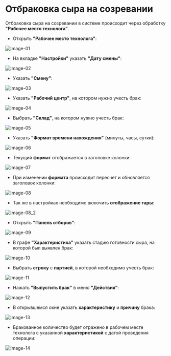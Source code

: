 # Отбраковка сыра на созревании


Отбраковка сыра на созревании в системе происходит через обработку
**"Рабочее место технолога"**.

-   Открыть **"Рабочее место технолога"**:

![image-01](../../Maturation/ReleaseOfRipenedCheeseNoWeighing/ReleaseOfRipenedCheeseNoWeighing.assets/image-01.png)
    
-   На вкладке **"Настройки"** указать **"Дату смены"**:

![image-02](../../Maturation/ReleaseOfRipenedCheeseNoWeighing/ReleaseOfRipenedCheeseNoWeighing.assets/image-02.png)

-   Указать **"Смену"**:

![image-03](../../Maturation/ReleaseOfRipenedCheeseNoWeighing/ReleaseOfRipenedCheeseNoWeighing.assets/image-03.png)
    
-   Указать **"Рабочий центр"**, на котором нужно учесть брак:

![image-04](../../Maturation/ReleaseOfRipenedCheeseNoWeighing/ReleaseOfRipenedCheeseNoWeighing.assets/image-04.png)
    
-   Выбрать **"Склад"**, на котором нужно учесть брак:
    
![image-05](../../Maturation/ReleaseOfRipenedCheeseNoWeighing/ReleaseOfRipenedCheeseNoWeighing.assets/image-05.png)
    
-   Указать **"Формат времени нахождения"** (минуты, часы, сутки):
    
![image-06](../../Maturation/ReleaseOfRipenedCheeseNoWeighing/ReleaseOfRipenedCheeseNoWeighing.assets/image-06.png)

-   Текущий **формат** отображается в заголовке колонки:

![image-07](../../Maturation/ReleaseOfRipenedCheeseNoWeighing/ReleaseOfRipenedCheeseNoWeighing.assets/image-07.png)

-   При изменении **формата** происходит пересчет и обновляется заголовок колонки:

![image-08](../../Maturation/ReleaseOfRipenedCheeseNoWeighing/ReleaseOfRipenedCheeseNoWeighing.assets/image-08.png)

-   Так же в настройках необходимо включить **отображение тары**:
  
![image-08_2](DefectCheeseOnMaturation.assets/image-08_2.png)
    
-   Открыть **"Панель отборов"**:

![image-09](../../Maturation/ReleaseOfRipenedCheeseNoWeighing/ReleaseOfRipenedCheeseNoWeighing.assets/image-09.png)
    
-   В графе **"Характеристика"** указать стадию готовности сыра, на которой
    был выявлен брак:

![image-10](../../Maturation/ReleaseOfRipenedCheeseNoWeighing/ReleaseOfRipenedCheeseNoWeighing.assets/image-10.png)
        
-   Выбрать **строку** с **партией**, в которой необходимо учесть брак:

![image-11](DefectCheeseOnMaturation.assets/image-11.png)
    
-   Нажать **"Выпустить брак"** в меню **"Действия"**:

![image-12](DefectCheeseOnMaturation.assets/image-12.png)

-   В открывшемся окне указать **характеристику** и **причину** брака:

![image-13](DefectCheeseOnMaturation.assets/image-13.png)
    
-   Бракованное количество будет отражено в рабочем месте технолога с
    указанной **характеристикой** с датой проведения операции:

![image-14](DefectCheeseOnMaturation.assets/image-14.png)
